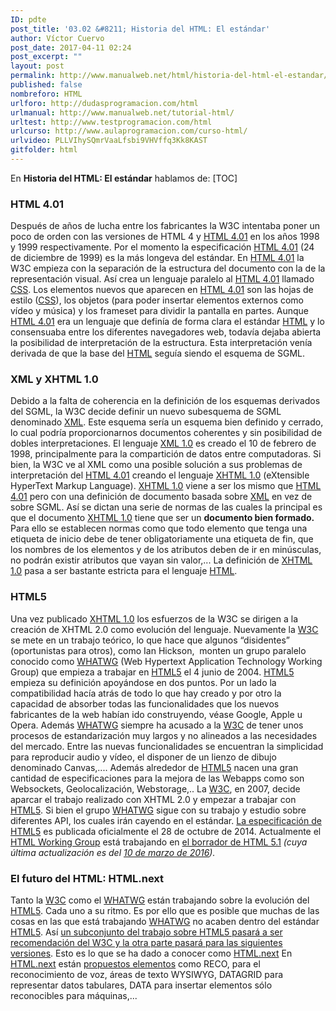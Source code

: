 ```yaml
---
ID: pdte
post_title: '03.02 &#8211; Historia del HTML: El estándar'
author: Víctor Cuervo
post_date: 2017-04-11 02:24
post_excerpt: ""
layout: post
permalink: http://www.manualweb.net/html/historia-del-html-el-estandar/
published: false
nombreforo: HTML
urlforo: http://dudasprogramacion.com/html
urlmanual: http://www.manualweb.net/tutorial-html/
urltest: http://www.testprogramacion.com/html
urlcurso: http://www.aulaprogramacion.com/curso-html/
urlvideo: PLLVIhySQmrVaaLfsbi9VHVffq3Kk8KAST
gitfolder: html
---
```

En **Historia del HTML: El estándar** hablamos de: [TOC] <a name="html4"></a>
### **HTML 4.01**

<span style="font-weight: 400;">Después de años de lucha entre los fabricantes la W3C intentaba poner un poco de orden con las versiones de HTML 4 y </span>[<span style="font-weight: 400;">HTML 4.01</span>][1]<span style="font-weight: 400;"> en los años 1998 y 1999 respectivamente.</span> <span style="font-weight: 400;">Por el momento la especificación </span>[<span style="font-weight: 400;">HTML 4.01</span>][1]<span style="font-weight: 400;"> (24 de diciembre de 1999) es la más longeva del estándar.</span> <span style="font-weight: 400;">En </span>[<span style="font-weight: 400;">HTML 4.01</span>][1]<span style="font-weight: 400;"> la W3C empieza con la separación de la estructura del documento con la de la representación visual. Así crea un lenguaje paralelo al </span>[<span style="font-weight: 400;">HTML 4.01</span>][1]<span style="font-weight: 400;"> llamado </span>[<span style="font-weight: 400;">CSS</span>][2]<span style="font-weight: 400;">.</span> <span style="font-weight: 400;">Los elementos nuevos que aparecen en </span>[<span style="font-weight: 400;">HTML 4.01</span>][1]<span style="font-weight: 400;"> son las hojas de estilo (</span>[<span style="font-weight: 400;">CSS</span>][2]<span style="font-weight: 400;">), los objetos (para poder insertar elementos externos como vídeo y música) y los frameset para dividir la pantalla en partes.</span> <span style="font-weight: 400;">Aunque </span>[<span style="font-weight: 400;">HTML 4.01</span>][1]<span style="font-weight: 400;"> era un lenguaje que definía de forma clara el estándar </span>[<span style="font-weight: 400;">HTML</span>][3]<span style="font-weight: 400;"> y lo consensuaba entre los diferentes navegadores web, todavía dejaba abierta la posibilidad de interpretación de la estructura. Esta interpretación venía derivada de que la base del </span>[<span style="font-weight: 400;">HTML</span>][3]<span style="font-weight: 400;"> seguía siendo el esquema de SGML.</span> <a name="xml"></a>
### **XML y XHTML 1.0**

<span style="font-weight: 400;">Debido a la falta de coherencia en la definición de los esquemas derivados del SGML, la W3C decide definir un nuevo subesquema de SGML denominado </span>[<span style="font-weight: 400;">XML</span>][4]<span style="font-weight: 400;">. Este esquema sería un esquema bien definido y cerrado, lo cual podría proporcionarnos documentos coherentes y sin posibilidad de dobles interpretaciones.</span> <span style="font-weight: 400;">El lenguaje </span>[<span style="font-weight: 400;">XML 1.0</span>][5]<span style="font-weight: 400;"> es creado el 10 de febrero de 1998, principalmente para la compartición de datos entre computadoras.</span> <span style="font-weight: 400;">Si bien, la W3C ve al XML como una posible solución a sus problemas de interpretación del </span>[<span style="font-weight: 400;">HTML 4.01</span>][1]<span style="font-weight: 400;"> creando el lenguaje </span>[<span style="font-weight: 400;">XHTML 1.0</span>][6]<span style="font-weight: 400;"> (eXtensible HyperText Markup Language).</span> [<span style="font-weight: 400;">XHTML 1.0</span>][6]<span style="font-weight: 400;"> viene a ser los mismo que </span>[<span style="font-weight: 400;">HTML 4.01</span>][1]<span style="font-weight: 400;"> pero con una definición de documento basada sobre </span>[<span style="font-weight: 400;">XML</span>][4]<span style="font-weight: 400;"> en vez de sobre SGML. Así se dictan una serie de normas de las cuales la principal es que el documento </span>[<span style="font-weight: 400;">XHTML 1.0</span>][6]<span style="font-weight: 400;"> tiene que ser un </span>**documento bien formado.**<span style="font-weight: 400;"> Para ello se establecen normas como que todo elemento que tenga una etiqueta de inicio debe de tener obligatoriamente una etiqueta de fin, que los nombres de los elementos y de los atributos deben de ir en minúsculas, no podrán existir atributos que vayan sin valor,...</span> <span style="font-weight: 400;">La definición de </span>[<span style="font-weight: 400;">XHTML 1.0</span>][6]<span style="font-weight: 400;"> pasa a ser bastante estricta para el lenguaje </span>[<span style="font-weight: 400;">HTML</span>][3]<span style="font-weight: 400;">.</span> <a name="html5"></a>
### **HTML5**

<span style="font-weight: 400;">Una vez publicado </span>[<span style="font-weight: 400;">XHTML 1.0</span>][6]<span style="font-weight: 400;"> los esfuerzos de la W3C se dirigen a la creación de XHTML 2.0 como evolución del lenguaje.</span> <span style="font-weight: 400;">Nuevamente la </span>[<span style="font-weight: 400;">W3C</span>][7]<span style="font-weight: 400;"> se mete en un trabajo teórico, lo que hace que algunos “disidentes” (oportunistas para otros), como Ian Hickson,  monten un grupo paralelo conocido como </span>[<span style="font-weight: 400;">WHATWG</span>][8]<span style="font-weight: 400;"> (Web Hypertext Application Technology Working Group) que empieza a trabajar en </span>[<span style="font-weight: 400;">HTML5</span>][9]<span style="font-weight: 400;"> el 4 junio de 2004.</span> [<span style="font-weight: 400;">HTML5</span>][9]<span style="font-weight: 400;"> empieza su definición apoyándose en dos puntos. Por un lado la compatibilidad hacía atrás de todo lo que hay creado y por otro la capacidad de absorber todas las funcionalidades que los nuevos fabricantes de la web habían ido construyendo, véase Google, Apple u Opera.</span> <span style="font-weight: 400;">Además </span>[<span style="font-weight: 400;">WHATWG</span>][8]<span style="font-weight: 400;"> siempre ha acusado a la </span>[<span style="font-weight: 400;">W3C</span>][7]<span style="font-weight: 400;"> de tener unos procesos de estandarización muy largos y no alineados a las necesidades del mercado.</span> <span style="font-weight: 400;">Entre las nuevas funcionalidades se encuentran la simplicidad para reproducir audio y vídeo, el disponer de un lienzo de dibujo denominado Canvas,.... Además alrededor de </span>[<span style="font-weight: 400;">HTML5</span>][9]<span style="font-weight: 400;"> nacen una gran cantidad de especificaciones para la mejora de las Webapps como son Websockets, Geolocalización, Webstorage,..</span> <span style="font-weight: 400;">La </span>[<span style="font-weight: 400;">W3C</span>][7]<span style="font-weight: 400;">, en 2007, decide aparcar el trabajo realizado con XHTML 2.0 y empezar a trabajar con </span>[<span style="font-weight: 400;">HTML5</span>][9]<span style="font-weight: 400;">. Si bien el grupo </span>[<span style="font-weight: 400;">WHATWG</span>][8]<span style="font-weight: 400;"> sigue con su trabajo y estudio sobre diferentes API, los cuales irán cayendo en el estándar.</span> [<span style="font-weight: 400;">La especificación de HTML5</span>][10]<span style="font-weight: 400;"> es publicada oficialmente el 28 de octubre de 2014.</span> <span style="font-weight: 400;">Actualmente el </span>[<span style="font-weight: 400;">HTML Working Group</span>][11]<span style="font-weight: 400;"> está trabajando en </span>[<span style="font-weight: 400;">el borrador de HTML 5.1</span>][12] *<span style="font-weight: 400;">(cuya última actualización es del </span>*[*<span style="font-weight: 400;">10 de marzo de 2016</span>*][13]*<span style="font-weight: 400;">).</span>* <a name="next"></a>
### **El futuro del HTML: HTML.next**

<span style="font-weight: 400;">Tanto la </span>[<span style="font-weight: 400;">W3C</span>][7]<span style="font-weight: 400;"> como el </span>[<span style="font-weight: 400;">WHATWG</span>][8]<span style="font-weight: 400;"> están trabajando sobre la evolución del </span>[<span style="font-weight: 400;">HTML5</span>][9]<span style="font-weight: 400;">. Cada uno a su ritmo. Es por ello que es posible que muchas de las cosas en las que está trabajando </span>[<span style="font-weight: 400;">WHATWG</span>][8]<span style="font-weight: 400;"> no acaben dentro del estándar </span>[<span style="font-weight: 400;">HTML5</span>][9]<span style="font-weight: 400;">.</span> <span style="font-weight: 400;">Así </span>[<span style="font-weight: 400;">un subconjunto del trabajo sobre HTML5 pasará a ser recomendación del W3C y la otra parte pasará para las siguientes versiones</span>][14]<span style="font-weight: 400;">. Esto es lo que se ha dado a conocer como </span>[<span style="font-weight: 400;">HTML.next</span>][15] <span style="font-weight: 400;">En </span>[<span style="font-weight: 400;">HTML.next</span>][15]<span style="font-weight: 400;"> están </span>[<span style="font-weight: 400;">propuestos elementos</span>][16]<span style="font-weight: 400;"> como RECO, para el reconocimiento de voz, áreas de texto WYSIWYG, DATAGRID para representar datos tabulares, DATA para insertar elementos sólo reconocibles para máquinas,...</span>

 [1]: http://www.w3.org/TR/REC-html40/
 [2]: http://www.manualweb.net/tutorial-css/
 [3]: http://www.manualweb.net/tutorial-html/
 [4]: http://www.manualweb.net/tutorial-xml/
 [5]: http://www.w3.org/TR/1998/REC-xml-19980210
 [6]: http://www.w3.org/TR/xhtml1/
 [7]: http://www.w3.org
 [8]: http://www.whatwg.org/
 [9]: http://www.w3.org/TR/html5/
 [10]: http://www.w3.org/TR/2014/REC-html5-20141028/
 [11]: http://www.w3.org/html/wg/
 [12]: https://www.w3.org/TR/2016/WD-html51-20160310/
 [13]: https://www.w3.org/blog/news/archives/5313
 [14]: http://www.w3.org/QA/2012/07/html5_and_htmlnext.html
 [15]: http://www.w3.org/wiki/HTML/next
 [16]: http://www.w3.org/html/wg/next/markup/
